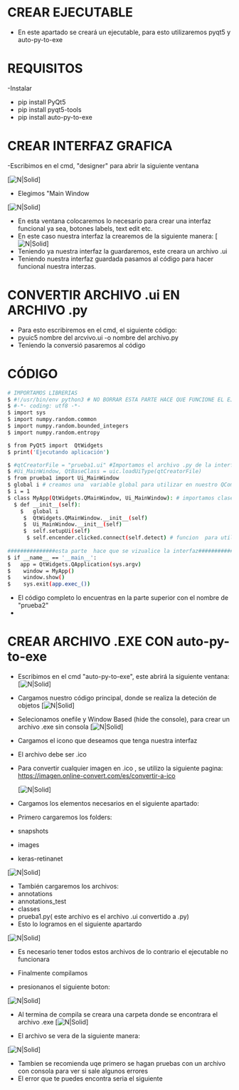 # CREAR EJECUTABLE 
- En este apartado se creará  un ejecutable, para esto utilizaremos pyqt5 y auto-py-to-exe
# REQUISITOS
-Instalar
- pip install PyQt5
- pip install pyqt5-tools
- pip install auto-py-to-exe
# CREAR INTERFAZ GRAFICA 
-Escribimos  en el cmd, "designer" para abrir la siguiente ventana
 
 [![N|Solid](https://github.com/ElectronicMakerSpace/Reconocimiento-Imagenes/blob/main/DETECTOR%20DE%20OBJETOS%20POR%20VIDEO/im%C3%A1genes%20para%20%20readme/designer.jpeg)]

- Elegimos "Main Window

[![N|Solid](https://github.com/ElectronicMakerSpace/Reconocimiento-Imagenes/blob/main/DETECTOR%20DE%20OBJETOS%20POR%20VIDEO/im%C3%A1genes%20para%20%20readme/designer2.jpeg)]


- En esta ventana colocaremos  lo necesario para crear una interfaz funcional ya sea, botones labels,  text edit etc.
- En este caso nuestra interfaz la crearemos de la siguiente manera:
[![N|Solid](https://github.com/ElectronicMakerSpace/Reconocimiento-Imagenes/blob/main/DETECTOR%20DE%20OBJETOS%20POR%20VIDEO/im%C3%A1genes%20para%20%20readme/interfaz.jpeg)]
- Teniendo ya nuestra interfaz  la guardaremos, este creara un archivo .ui 
- Teniendo nuestra interfaz guardada pasamos al código para hacer funcional  nuestra  interzas.
# CONVERTIR ARCHIVO .ui EN ARCHIVO .py
- Para esto escribiremos en el cmd, el siguiente código:
- pyuic5 nombre del arcvivo.ui -o nombre del archivo.py
- Teniendo  la conversió pasaremos al código
# CÓDIGO
 ```sh
 # IMPORTAMOS LIBRERIAS 
$ #!/usr/bin/env python3 # NO BORRAR ESTA PARTE HACE QUE FUNCIONE EL EJECUTABLE 
$ #-*- coding: utf8 -*-
$ import sys
$ import numpy.random.common
$ import numpy.random.bounded_integers
$ import numpy.random.entropy

$ from PyQt5 import  QtWidgets
$ print('Ejecutando aplicación')

$ #qtCreatorFile = "prueba1.ui" #Importamos el archivo .py de la interfaz
$ #Ui_MainWindow, QtBaseClass = uic.loadUiType(qtCreatorFile)
$ from prueba1 import Ui_MainWindow
$ global i # creamos una  variable global para utilizar en nuestro QComboBox
$ i = 1
$ class MyApp(QtWidgets.QMainWindow, Ui_MainWindow): # importamos clase
   $ def __init__(self):
     $   global i
      $  QtWidgets.QMainWindow.__init__(self)
      $  Ui_MainWindow.__init__(self)
      $  self.setupUi(self)
       $ self.encender.clicked.connect(self.detect) # funcion  para utilizar boton
       
###############esta parte  hace que se vizualice la interfaz######################################
$ if __name__ == '__main__':
$   app = QtWidgets.QApplication(sys.argv)
$    window = MyApp()
$    window.show()
$    sys.exit(app.exec_())
```
- El código completo lo encuentras en la parte superior con el nombre de "prueba2"
-
# CREAR ARCHIVO .EXE CON  auto-py-to-exe
- Escribimos en el cmd "auto-py-to-exe", este abrirá la siguiente ventana:
[![N|Solid](https://github.com/ElectronicMakerSpace/Reconocimiento-Imagenes/blob/main/DETECTOR%20DE%20OBJETOS%20POR%20VIDEO/im%C3%A1genes%20para%20%20readme/PT-TO-EXE.jpeg)]
- Cargamos  nuestro código principal, donde se realiza la deteción de objetos
 [![N|Solid](https://github.com/ElectronicMakerSpace/Reconocimiento-Imagenes/blob/main/DETECTOR%20DE%20OBJETOS%20POR%20VIDEO/im%C3%A1genes%20para%20%20readme/CARGAR.jpeg)]
 
 - Selecionamos  onefile y Window Based (hide the console), para crear un archivo .exe sin consola 
  [![N|Solid](https://github.com/ElectronicMakerSpace/Reconocimiento-Imagenes/blob/main/DETECTOR%20DE%20OBJETOS%20POR%20VIDEO/im%C3%A1genes%20para%20%20readme/SIN%20CONSOLA.jpeg)] 

- Cargamos el icono que deseamos que tenga nuestra interfaz
- El archivo debe ser .ico 
- Para convertir cualquier imagen en .ico , se utilizo la siguiente pagina: https://imagen.online-convert.com/es/convertir-a-ico

   [![N|Solid](https://github.com/ElectronicMakerSpace/Reconocimiento-Imagenes/blob/main/DETECTOR%20DE%20OBJETOS%20POR%20VIDEO/im%C3%A1genes%20para%20%20readme/ICONO.jpeg)]  
   
- Cargamos los elementos necesarios  en el siguiente apartado:
- Primero cargaremos los folders:
- snapshots
- images
- keras-retinanet


 [![N|Solid](https://github.com/ElectronicMakerSpace/Reconocimiento-Imagenes/blob/main/DETECTOR%20DE%20OBJETOS%20POR%20VIDEO/im%C3%A1genes%20para%20%20readme/FOLDER.jpeg)] 
 
 - También cargaremos los archivos:
 - annotations 
 - annotations_test 
 - classes
 - prueba1.py( este archivo es  el archivo .ui convertido a .py)
 - Esto lo logramos en el siguiente apartardo
 
 [![N|Solid](https://github.com/ElectronicMakerSpace/Reconocimiento-Imagenes/blob/main/DETECTOR%20DE%20OBJETOS%20POR%20VIDEO/im%C3%A1genes%20para%20%20readme/ARCHIVOS.jpeg)] 
 
 - Es necesario tener todos estos archivos de lo contrario  el ejecutable no funcionara
 
 - Finalmente compilamos 
 - presionanos el siguiente boton:
 
 [![N|Solid](https://github.com/ElectronicMakerSpace/Reconocimiento-Imagenes/blob/main/DETECTOR%20DE%20OBJETOS%20POR%20VIDEO/im%C3%A1genes%20para%20%20readme/EJECUTAR.jpeg)] 
   
  - Al termina de compila se creara una carpeta donde  se encontrara el archivo .exe
    [![N|Solid](https://github.com/ElectronicMakerSpace/Reconocimiento-Imagenes/blob/main/DETECTOR%20DE%20OBJETOS%20POR%20VIDEO/im%C3%A1genes%20para%20%20readme/CARPETA_EXE.jpeg)] 
   
   - El archivo se vera de la siguiente manera:
    
[![N|Solid](https://github.com/ElectronicMakerSpace/Reconocimiento-Imagenes/blob/main/DETECTOR%20DE%20OBJETOS%20POR%20VIDEO/im%C3%A1genes%20para%20%20readme/EXE_P.jpeg)]

 
   
    
   

 
 
 
 
 
 
 
 
 
 
 - Tambien se recomienda uqe primero se hagan pruebas con un archivo con consola para ver si sale algunos   errores 
 -  El error  que te puedes encontra seria el siguiente 
 
 
 
 
 
 
   
        

       
       
       
       
       
       
       
       
       



